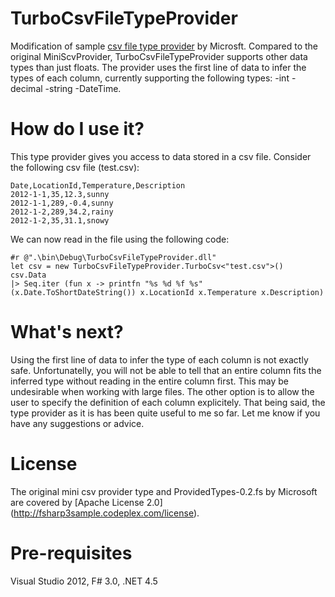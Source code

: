 ﻿TurboCsvFileTypeProvider
========================
Modification of sample [csv file type provider](http://fsharp3sample.codeplex.com/SourceControl/changeset/view/8670#195462) by Microsft. Compared to the original MiniScvProvider, TurboCsvFileTypeProvider supports other data types than just floats. The provider uses the first line of data to infer the types of each column, currently supporting the following types:
-int
-decimal
-string
-DateTime.

How do I use it?
================
This type provider gives you access to data stored in a csv file.
Consider the following csv file (test.csv):

````
Date,LocationId,Temperature,Description
2012-1-1,35,12.3,sunny
2012-1-1,289,-0.4,sunny
2012-1-2,289,34.2,rainy
2012-1-2,35,31.1,snowy
````
We can now read in the file using the following code:

````
#r @".\bin\Debug\TurboCsvFileTypeProvider.dll"
let csv = new TurboCsvFileTypeProvider.TurboCsv<"test.csv">()
csv.Data 
|> Seq.iter (fun x -> printfn "%s %d %f %s" (x.Date.ToShortDateString()) x.LocationId x.Temperature x.Description)
````
What's next?
============
Using the first line of data to infer the type of each column is not exactly safe. Unfortunatelly, you will not be able to tell that an entire column fits the inferred type without reading in the entire column first. This may be undesirable when working with large files. The other option is to allow the user to specify the definition of each column explicitely.
That being said, the type provider as it is has been quite useful to me so far. Let me know if you have any suggestions or advice.

License
=======
The original mini csv provider type and ProvidedTypes-0.2.fs by Microsoft are covered by [Apache License 2.0] (http://fsharp3sample.codeplex.com/license).

Pre-requisites
==============
Visual Studio 2012, F# 3.0, .NET 4.5
